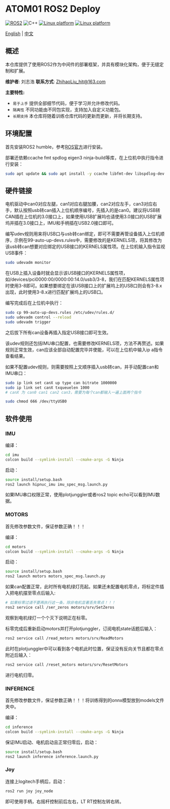 # ATOM01 ROS2 Deploy

[![ROS2](https://img.shields.io/badge/ROS2-Humble-silver)](https://docs.ros.org/en/humble/index.html)
![C++](https://img.shields.io/badge/C++-17-blue)
[![Linux platform](https://img.shields.io/badge/platform-linux--x86_64-orange.svg)](https://releases.ubuntu.com/22.04/)
[![Linux platform](https://img.shields.io/badge/platform-linux--aarch64-orange.svg)](https://releases.ubuntu.com/22.04/)

[English](README.md) | [中文](README_CN.md)

## 概述

本仓库提供了使用ROS2作为中间件的部署框架，并具有模块化架构，便于无缝定制和扩展。

**维护者**: 刘志浩
**联系方式**: <ZhihaoLiu_hit@163.com>

**主要特性:**

- `易于上手` 提供全部细节代码，便于学习并允许修改代码。
- `隔离性` 不同功能由不同包实现，支持加入自定义功能包。
- `长期支持` 本仓库将随着训练仓库代码的更新而更新，并将长期支持。

## 环境配置

首先安装ROS2 humble，参考[ROS官方](https://docs.ros.org/en/humble/Installation.html)进行安装。

部署还依赖ccache fmt spdlog eigen3 ninja-build等库，在上位机中执行指令进行安装：

```bash
sudo apt update && sudo apt install -y ccache libfmt-dev libspdlog-dev libeigen3-dev ninja-build
```

## 硬件链接

电机驱动中can0对应左腿，can1对应右腿加腰，can2对应左手，can3对应右手，默认按照usb转can插入上位机顺序编号，先插入的是can0。建议将USB转CAN插在上位机的3.0接口上，如果使用USB扩展坞也请使用3.0接口的USB扩展坞并插在3.0接口上，IMU和手柄插在USB2.0接口即可。

编写udev规则用来将USB口与usb转can绑定，即可不需要再管设备插入上位机顺序，示例在99-auto-up-devs.rules中，需要修改的是KERNELS项，将其修改为该usb转can想要对应绑定的USB接口的KERNELS属性项。在上位机输入指令监视USB事件：

```bash
sudo udevadm monitor
```

在USB上插入设备时就会显示该USB接口的KERNELS属性项，如/devices/pci0000:00/0000:00:14.0/usb3/3-8，我们在匹配KERNELS属性项时使用3-8即可。如果想要绑定在该USB接口上的扩展坞上的USB口则会有3-8.x出现，此时使用3-8.x进行匹配扩展坞上的USB口。

编写完成后在上位机中执行：

```bash
sudo cp 99-auto-up-devs.rules /etc/udev/rules.d/
sudo udevadm control --reload
sudo udevadm trigger
```

之后拔下所有can设备再插入指定USB接口即可生效。

该udev规则还包括IMU串口配置，也需要修改KERNELS项，方法不再赘述。如果规则正常生效，can应该全部自动配置完毕并使能，可以在上位机中输入ip a指令查看结果。

如果不配置udev规则，则需要按照上文顺序插入usb转can，并手动配置can和IMU串口：

```bash
sudo ip link set canX up type can bitrate 1000000
sudo ip link set canX txqueuelen 1000
# canX 为 can0 can1 can2 can3，需要为每个can都输入一遍上面两个指令

sudo chmod 666 /dev/ttyUSB0
```

## 软件使用

### IMU

编译：

```bash
cd imu
colcon build --symlink-install --cmake-args -G Ninja
```

启动：

```bash
source install/setup.bash
ros2 launch hipnuc_imu imu_spec_msg.launch.py
```

如果IMU串口权限正常，使用plotjunggler或者ros2 topic echo可以看到IMU数据。

### MOTORS

首先修改参数文件，保证参数正确！！！

编译：

```bash
cd motors
colcon build --symlink-install --cmake-args -G Ninja
```

启动：

```bash
source install/setup.bash
ros2 launch motors motors_spec_msg.launch.py
```

如果can配置正常，此时所有电机绿灯亮起。如果还未配置电机零点，将标定件插入把电机摆至零点后输入:

```bash
# 如果标零过请不要再执行这一条，除非电机显著丢失零点！！！
ros2 service call /ser_zeros motors/srv/SetZeros
```

观察到电机绿灯一个个灭下说明正在标零。

标零完成后重新启动motors并打开plotjunggler，订阅电机state话题后输入：

```bash
ros2 service call /read_motors motors/srv/ReadMotors
```

此时在plotjunggler中可以看到各个电机此时位置，保证没有反向关节且都在零点附近后输入：

```bash
ros2 service call /reset_motors motors/srv/ResetMotors
```

进行电机归零。

### INFERENCE

首先修改参数文件，保证参数正确！！！将训练得到的onnx模型放到models文件夹中。

编译：

```bash
cd inference
colcon build --symlink-install --cmake-args -G Ninja
```

保证IMU启动、电机启动且正常归零后，启动：

```bash
source install/setup.bash
ros2 launch inference inference.launch.py
```

### Joy

连接上logitech手柄后，启动：

```bash
ros2 run joy joy_node
```

即可使用手柄，右摇杆控制前后左右，LT RT控制左转右转。
